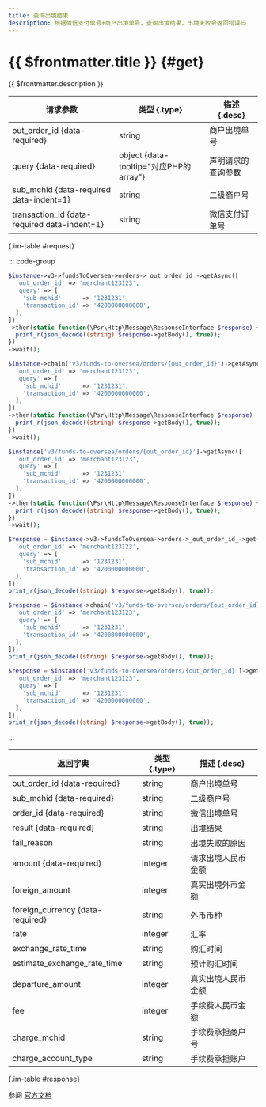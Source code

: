 ```yaml
---
title: 查询出境结果
description: 根据微信支付单号+商户出境单号，查询出境结果，出境失败会返回错误码
---
```


# {{ $frontmatter.title }} {#get}

{{ $frontmatter.description }}

| 请求参数 | 类型 {.type} | 描述 {.desc}
| --- | --- | ---
| out_order_id {data-required} | string | 商户出境单号
| query {data-required} | object {data-tooltip="对应PHP的array"} | 声明请求的查询参数
| sub_mchid {data-required data-indent=1} | string | 二级商户号
| transaction_id {data-required data-indent=1} | string | 微信支付订单号

{.im-table #request}

::: code-group

```php [异步纯链式]
$instance->v3->fundsToOversea->orders->_out_order_id_->getAsync([
  'out_order_id' => 'merchant123123',
  'query' => [
    'sub_mchid'      => '1231231',
    'transaction_id' => '4200000000000',
  ],
])
->then(static function(\Psr\Http\Message\ResponseInterface $response) {
  print_r(json_decode((string) $response->getBody(), true));
})
->wait();
```

```php [异步声明式]
$instance->chain('v3/funds-to-oversea/orders/{out_order_id}')->getAsync([
  'out_order_id' => 'merchant123123',
  'query' => [
    'sub_mchid'      => '1231231',
    'transaction_id' => '4200000000000',
  ],
])
->then(static function(\Psr\Http\Message\ResponseInterface $response) {
  print_r(json_decode((string) $response->getBody(), true));
})
->wait();
```

```php [异步属性式]
$instance['v3/funds-to-oversea/orders/{out_order_id}']->getAsync([
  'out_order_id' => 'merchant123123',
  'query' => [
    'sub_mchid'      => '1231231',
    'transaction_id' => '4200000000000',
  ],
])
->then(static function(\Psr\Http\Message\ResponseInterface $response) {
  print_r(json_decode((string) $response->getBody(), true));
})
->wait();
```

```php [同步纯链式]
$response = $instance->v3->fundsToOversea->orders->_out_order_id_->get([
  'out_order_id' => 'merchant123123',
  'query' => [
    'sub_mchid'      => '1231231',
    'transaction_id' => '4200000000000',
  ],
]);
print_r(json_decode((string) $response->getBody(), true));
```

```php [同步声明式]
$response = $instance->chain('v3/funds-to-oversea/orders/{out_order_id}')->get([
  'out_order_id' => 'merchant123123',
  'query' => [
    'sub_mchid'      => '1231231',
    'transaction_id' => '4200000000000',
  ],
]);
print_r(json_decode((string) $response->getBody(), true));
```

```php [同步属性式]
$response = $instance['v3/funds-to-oversea/orders/{out_order_id}']->get([
  'out_order_id' => 'merchant123123',
  'query' => [
    'sub_mchid'      => '1231231',
    'transaction_id' => '4200000000000',
  ],
]);
print_r(json_decode((string) $response->getBody(), true));
```

:::

| 返回字典 | 类型 {.type} | 描述 {.desc}
| --- | --- | ---
| out_order_id {data-required} | string | 商户出境单号
| sub_mchid {data-required} | string | 二级商户号
| order_id {data-required} | string | 微信出境单号
| result {data-required} | string | 出境结果
| fail_reason | string | 出境失败的原因
| amount {data-required} | integer | 请求出境人民币金额
| foreign_amount | integer | 真实出境外币金额
| foreign_currency {data-required} | string | 外币币种
| rate | integer | 汇率
| exchange_rate_time | string | 购汇时间
| estimate_exchange_rate_time | string | 预计购汇时间
| departure_amount | integer | 真实出境人民币金额
| fee | integer | 手续费人民币金额
| charge_mchid | string | 手续费承担商户号
| charge_account_type | string | 手续费承担账户

{.im-table #response}

参阅 [官方文档](https://pay.weixin.qq.com/wiki/doc/apiv3_partner/apis/chapter7_10_3.shtml)
